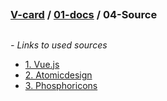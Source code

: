 ## 
### [V-card](../README.md) / [01-docs](./00-Introduction.md) / 04-Source
## 

*<em>- Links to used sources</em>*

- [1. Vue.js](https://vuejs.org/)
- [2. Atomicdesign](https://atomicdesign.bradfrost.com/)
- [3. Phosphoricons](https://phosphoricons.com/)
